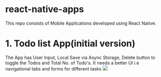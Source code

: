 # react-native-apps
This repo consists of Mobile Applications developed using React Native.
# 1. Todo list App(initial version)
  The App has User Input, Local Save via Async Storage, Delete button to toggle the Todos and Total No. of Todo's.
  It needs a better UI i.e navigational tabs and forms for different tasks
  ![](todoApp/Screeshots/main.png)  
